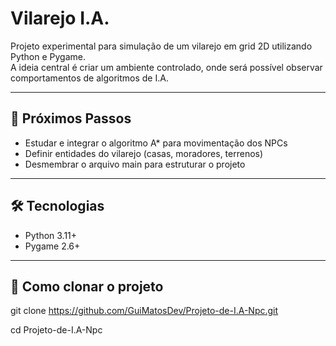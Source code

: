 # Vilarejo I.A.

Projeto experimental para simulação de um vilarejo em grid 2D utilizando Python e Pygame.  
A ideia central é criar um ambiente controlado, onde será possível observar comportamentos de algoritmos de I.A.

---

## 🔮 Próximos Passos

   
- Estudar e integrar o algoritmo A* para movimentação dos NPCs  
- Definir entidades do vilarejo (casas, moradores, terrenos)  
- Desmembrar o arquivo main para estruturar o projeto  

---

## 🛠 Tecnologias

- Python 3.11+  
- Pygame  2.6+

---

## 🚀 Como clonar o projeto

git clone https://github.com/GuiMatosDev/Projeto-de-I.A-Npc.git

cd Projeto-de-I.A-Npc



